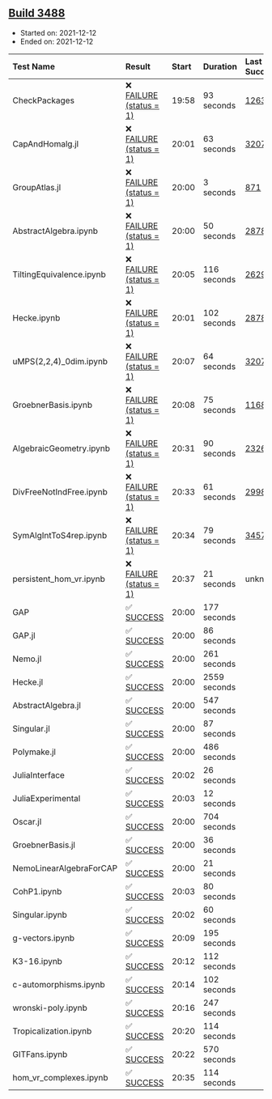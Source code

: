 ## [Build 3488](https://oscarci.mathematik.uni-kl.de/job/oscar-stable/3488/)

* Started on: 2021-12-12
* Ended on: 2021-12-12

| Test Name    | Result | Start | Duration | Last Success | First Failure |
|:-------------|:-------|:------|:---------|:-------------|:--------------|
| CheckPackages | ❌ [FAILURE (status = 1)](https://oscarci.mathematik.uni-kl.de/job/oscar-stable/3488/artifact/logs/build-3488/CheckPackages.log) | 19:58 | 93 seconds | [1263](https://oscarci.mathematik.uni-kl.de/job/oscar-stable/1263/) | [1264](https://oscarci.mathematik.uni-kl.de/job/oscar-stable/1264/) |
| CapAndHomalg.jl | ❌ [FAILURE (status = 1)](https://oscarci.mathematik.uni-kl.de/job/oscar-stable/3488/artifact/logs/build-3488/CapAndHomalg.jl.log) | 20:01 | 63 seconds | [3207](https://oscarci.mathematik.uni-kl.de/job/oscar-stable/3207/) | [3208](https://oscarci.mathematik.uni-kl.de/job/oscar-stable/3208/) |
| GroupAtlas.jl | ❌ [FAILURE (status = 1)](https://oscarci.mathematik.uni-kl.de/job/oscar-stable/3488/artifact/logs/build-3488/GroupAtlas.jl.log) | 20:00 | 3 seconds | [871](https://oscarci.mathematik.uni-kl.de/job/oscar-stable/871/) | [872](https://oscarci.mathematik.uni-kl.de/job/oscar-stable/872/) |
| AbstractAlgebra.ipynb | ❌ [FAILURE (status = 1)](https://oscarci.mathematik.uni-kl.de/job/oscar-stable/3488/artifact/logs/build-3488/AbstractAlgebra.ipynb.log) | 20:00 | 50 seconds | [2878](https://oscarci.mathematik.uni-kl.de/job/oscar-stable/2878/) | [2879](https://oscarci.mathematik.uni-kl.de/job/oscar-stable/2879/) |
| TiltingEquivalence.ipynb | ❌ [FAILURE (status = 1)](https://oscarci.mathematik.uni-kl.de/job/oscar-stable/3488/artifact/logs/build-3488/TiltingEquivalence.ipynb.log) | 20:05 | 116 seconds | [2629](https://oscarci.mathematik.uni-kl.de/job/oscar-stable/2629/) | [2630](https://oscarci.mathematik.uni-kl.de/job/oscar-stable/2630/) |
| Hecke.ipynb | ❌ [FAILURE (status = 1)](https://oscarci.mathematik.uni-kl.de/job/oscar-stable/3488/artifact/logs/build-3488/Hecke.ipynb.log) | 20:01 | 102 seconds | [2878](https://oscarci.mathematik.uni-kl.de/job/oscar-stable/2878/) | [2879](https://oscarci.mathematik.uni-kl.de/job/oscar-stable/2879/) |
| uMPS(2,2,4)_0dim.ipynb | ❌ [FAILURE (status = 1)](https://oscarci.mathematik.uni-kl.de/job/oscar-stable/3488/artifact/logs/build-3488/uMPS-2-2-4-_0dim.ipynb.log) | 20:07 | 64 seconds | [3207](https://oscarci.mathematik.uni-kl.de/job/oscar-stable/3207/) | [3208](https://oscarci.mathematik.uni-kl.de/job/oscar-stable/3208/) |
| GroebnerBasis.ipynb | ❌ [FAILURE (status = 1)](https://oscarci.mathematik.uni-kl.de/job/oscar-stable/3488/artifact/logs/build-3488/GroebnerBasis.ipynb.log) | 20:08 | 75 seconds | [1168](https://oscarci.mathematik.uni-kl.de/job/oscar-stable/1168/) | [1169](https://oscarci.mathematik.uni-kl.de/job/oscar-stable/1169/) |
| AlgebraicGeometry.ipynb | ❌ [FAILURE (status = 1)](https://oscarci.mathematik.uni-kl.de/job/oscar-stable/3488/artifact/logs/build-3488/AlgebraicGeometry.ipynb.log) | 20:31 | 90 seconds | [2326](https://oscarci.mathematik.uni-kl.de/job/oscar-stable/2326/) | [2327](https://oscarci.mathematik.uni-kl.de/job/oscar-stable/2327/) |
| DivFreeNotIndFree.ipynb | ❌ [FAILURE (status = 1)](https://oscarci.mathematik.uni-kl.de/job/oscar-stable/3488/artifact/logs/build-3488/DivFreeNotIndFree.ipynb.log) | 20:33 | 61 seconds | [2998](https://oscarci.mathematik.uni-kl.de/job/oscar-stable/2998/) | [2999](https://oscarci.mathematik.uni-kl.de/job/oscar-stable/2999/) |
| SymAlgIntToS4rep.ipynb | ❌ [FAILURE (status = 1)](https://oscarci.mathematik.uni-kl.de/job/oscar-stable/3488/artifact/logs/build-3488/SymAlgIntToS4rep.ipynb.log) | 20:34 | 79 seconds | [3457](https://oscarci.mathematik.uni-kl.de/job/oscar-stable/3457/) | [3458](https://oscarci.mathematik.uni-kl.de/job/oscar-stable/3458/) |
| persistent_hom_vr.ipynb | ❌ [FAILURE (status = 1)](https://oscarci.mathematik.uni-kl.de/job/oscar-stable/3488/artifact/logs/build-3488/persistent_hom_vr.ipynb.log) | 20:37 | 21 seconds | unknown | unknown |
| GAP | ✅ [SUCCESS](https://oscarci.mathematik.uni-kl.de/job/oscar-stable/3488/artifact/logs/build-3488/GAP.log) | 20:00 | 177 seconds |  |  |
| GAP.jl | ✅ [SUCCESS](https://oscarci.mathematik.uni-kl.de/job/oscar-stable/3488/artifact/logs/build-3488/GAP.jl.log) | 20:00 | 86 seconds |  |  |
| Nemo.jl | ✅ [SUCCESS](https://oscarci.mathematik.uni-kl.de/job/oscar-stable/3488/artifact/logs/build-3488/Nemo.jl.log) | 20:00 | 261 seconds |  |  |
| Hecke.jl | ✅ [SUCCESS](https://oscarci.mathematik.uni-kl.de/job/oscar-stable/3488/artifact/logs/build-3488/Hecke.jl.log) | 20:00 | 2559 seconds |  |  |
| AbstractAlgebra.jl | ✅ [SUCCESS](https://oscarci.mathematik.uni-kl.de/job/oscar-stable/3488/artifact/logs/build-3488/AbstractAlgebra.jl.log) | 20:00 | 547 seconds |  |  |
| Singular.jl | ✅ [SUCCESS](https://oscarci.mathematik.uni-kl.de/job/oscar-stable/3488/artifact/logs/build-3488/Singular.jl.log) | 20:00 | 87 seconds |  |  |
| Polymake.jl | ✅ [SUCCESS](https://oscarci.mathematik.uni-kl.de/job/oscar-stable/3488/artifact/logs/build-3488/Polymake.jl.log) | 20:00 | 486 seconds |  |  |
| JuliaInterface | ✅ [SUCCESS](https://oscarci.mathematik.uni-kl.de/job/oscar-stable/3488/artifact/logs/build-3488/JuliaInterface.log) | 20:02 | 26 seconds |  |  |
| JuliaExperimental | ✅ [SUCCESS](https://oscarci.mathematik.uni-kl.de/job/oscar-stable/3488/artifact/logs/build-3488/JuliaExperimental.log) | 20:03 | 12 seconds |  |  |
| Oscar.jl | ✅ [SUCCESS](https://oscarci.mathematik.uni-kl.de/job/oscar-stable/3488/artifact/logs/build-3488/Oscar.jl.log) | 20:00 | 704 seconds |  |  |
| GroebnerBasis.jl | ✅ [SUCCESS](https://oscarci.mathematik.uni-kl.de/job/oscar-stable/3488/artifact/logs/build-3488/GroebnerBasis.jl.log) | 20:00 | 36 seconds |  |  |
| NemoLinearAlgebraForCAP | ✅ [SUCCESS](https://oscarci.mathematik.uni-kl.de/job/oscar-stable/3488/artifact/logs/build-3488/NemoLinearAlgebraForCAP.log) | 20:00 | 21 seconds |  |  |
| CohP1.ipynb | ✅ [SUCCESS](https://oscarci.mathematik.uni-kl.de/job/oscar-stable/3488/artifact/logs/build-3488/CohP1.ipynb.log) | 20:03 | 80 seconds |  |  |
| Singular.ipynb | ✅ [SUCCESS](https://oscarci.mathematik.uni-kl.de/job/oscar-stable/3488/artifact/logs/build-3488/Singular.ipynb.log) | 20:02 | 60 seconds |  |  |
| g-vectors.ipynb | ✅ [SUCCESS](https://oscarci.mathematik.uni-kl.de/job/oscar-stable/3488/artifact/logs/build-3488/g-vectors.ipynb.log) | 20:09 | 195 seconds |  |  |
| K3-16.ipynb | ✅ [SUCCESS](https://oscarci.mathematik.uni-kl.de/job/oscar-stable/3488/artifact/logs/build-3488/K3-16.ipynb.log) | 20:12 | 112 seconds |  |  |
| c-automorphisms.ipynb | ✅ [SUCCESS](https://oscarci.mathematik.uni-kl.de/job/oscar-stable/3488/artifact/logs/build-3488/c-automorphisms.ipynb.log) | 20:14 | 102 seconds |  |  |
| wronski-poly.ipynb | ✅ [SUCCESS](https://oscarci.mathematik.uni-kl.de/job/oscar-stable/3488/artifact/logs/build-3488/wronski-poly.ipynb.log) | 20:16 | 247 seconds |  |  |
| Tropicalization.ipynb | ✅ [SUCCESS](https://oscarci.mathematik.uni-kl.de/job/oscar-stable/3488/artifact/logs/build-3488/Tropicalization.ipynb.log) | 20:20 | 114 seconds |  |  |
| GITFans.ipynb | ✅ [SUCCESS](https://oscarci.mathematik.uni-kl.de/job/oscar-stable/3488/artifact/logs/build-3488/GITFans.ipynb.log) | 20:22 | 570 seconds |  |  |
| hom_vr_complexes.ipynb | ✅ [SUCCESS](https://oscarci.mathematik.uni-kl.de/job/oscar-stable/3488/artifact/logs/build-3488/hom_vr_complexes.ipynb.log) | 20:35 | 114 seconds |  |  |
